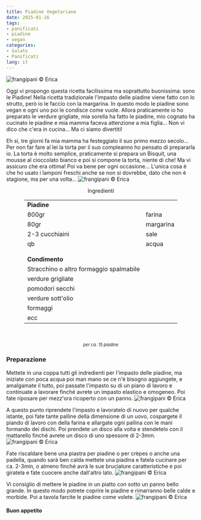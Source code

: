 ```yaml
---
title: Piadine Vegetariane
date: 2015-01-16
tags:
- panificati
- piadine
- vegan
categories:
- Salato
- Panificati
lang: it
---
```

![](header.jpg "frangipani © Erica")

Oggi vi propongo questa ricetta facilissima ma soprattutto buonissima: sono le Piadine! Nella ricetta tradizionale l'impasto delle piadine viene fatto con lo strutto, però io le faccio con la margarina. In questo modo le piadine sono vegan e ogni uno poi le condisce come vuole. Allora praticamente io ho preparato le verdure grigliate, mia sorella ha fatto le piadine, mio cognato ha cucinato le piadine e mia mamma faceva attenzione a mia figlia... Non vi dico che c'era in cucina... Ma ci siamo divertiti!

Eh si, tre giorni fa mia mamma ha festeggiato il suo primo mezzo secolo... Per non far fare al lei la torta per il suo compleanno ho pensato di prepararla io. La torta è molto semplice, praticamente si prepara un Bisquit, una mousse al cioccolato bianco e poi si compone la torta, niente di che! Ma vi assicuro che era ottima! Poi va bene per ogni occasione... L'unica cosa è che ho usato i lamponi freschi anche se non si dovrebbe, dato che non è stagione, ma per una volta...
![](tortamamma.jpg "frangipani © Erica")


<div id="wrapper" style="text-align: center">
  <div id="yourdiv" style="display: inline-block;">
    <div class="ingredients">
      <div class="ingredients-title">Ingredienti</div>
      <table>
        <tbody>
          <tr>
            <td colspan="2"><b>Piadine</b></td>
          </tr>
          <tr>
            <td>800gr</td>
            <td>farina</td>
          </tr>
          <tr>
            <td>80gr</td>
            <td>margarina</td>
          </tr>
          <tr>
            <td>2-3 cucchiaini</td>
            <td>sale</td>
          </tr>
          <tr>
            <td>qb</td>
            <td>acqua</td>
          </tr>
          <tr style="height: 15px;"></tr>
          <tr>          
            <td colspan="2"><b>Condimento</b></td>
          </tr>
          <tr>
            <td>Stracchino o altro formaggio spalmabile</td>
          </tr>
          <tr>      
            <td>verdure grigliate</td>
          </tr>
          <tr>      
            <td>pomodori secchi</td>
          </tr>
          <tr>
            <td>verdure sott'olio</td>
          </tr>
          <tr>      
            <td>formaggi</td>
          </tr>
          <tr>      
            <td>ecc</td>   
          </tr>
        </tbody>
      </table>
      <br></br>
      <i class="pull-right" style="font-size: 80%;">per ca. 15 piadine</i>
    </div>
  </div>
</div>


<h3>
  <font color="grey">
    <i class="fa fa-cogs"></i>
  </font> Preparazione
</h3>

Mettete in una coppa tutti gli indredienti per l'impasto delle piadine, ma iniziate con poca acqua poi man mano se ce n'è bisogno aggiungete, e amalgamate il tutto, poi passate l'impasto su di un piano di lavoro e continuate a lavorare finché avrete un impasto elastico e omogeneo. Poi fate riposare per mezz'ora ricoperto con un panno.
![](impasto.jpg "frangipani © Erica")

A questo punto riprendete l'impasto e lavoratelo di nuovo per qualche istante, poi fate tante palline della dimensione di un uovo, cospargete il piando di lavoro con della farina e allargate ogni pallina con le mani formando dei dischi. Poi prendete un disco alla volta e stendetelo con il mattarello finché avrete un disco di uno spessore di 2-3mm.
![](stendere.jpg "frangipani © Erica")

Fate riscaldare bene una piastra per piadine o per crèpes o anche una padella, quando sarà ben calda mettete una piadina e fatela cucinare per ca. 2-3min, o almeno finché avrà le sue bruciature caratteristiche e poi giratela e fate cuocere anche dall'altro lato.
![](cuocere.jpg "frangipani © Erica")

Vi consiglio di mettere le piadine in un piatto con sotto un panno bello grande. In questo modo potrete coprire le piadine e rimarranno belle calde e morbide. Poi a tavola farcite le piadine come volete.
![](risultato.jpg "frangipani © Erica")


<h4>Buon appetito
  <font color="red">
    <i class="fa fa-smile-o"></i>
  </font>
</h4>

